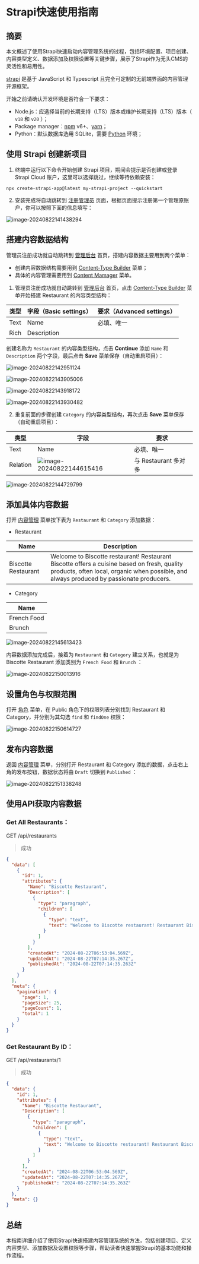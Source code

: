 # Strapi快速使用指南

## 摘要

本文概述了使用Strapi快速启动内容管理系统的过程，包括环境配置、项目创建、内容类型定义、数据添加及权限设置等关键步骤，展示了Strapi作为无头CMS的灵活性和易用性。



[strapi](https://strapi.io/) 是基于 JavaScript 和 Typescript 且完全可定制的无前端界面的内容管理开源框架。

开始之前请确认开发环境是否符合一下要求：

* Node.js：应选择当前的长期支持（LTS）版本或维护长期支持（LTS）版本（ `v18` 和 `v20` ）；
* Package manager：[npm](https://docs.npmjs.com/cli/v6/commands/npm-install) v6+、[yarn](https://yarnpkg.com/getting-started/install)；
* Python：默认数据库选用 SQLite，需要 [Python](https://www.python.org/downloads/) 环境；

## 使用 Strapi 创建新项目

1. 终端中运行以下命令开始创建 Strapi 项目，期间会提示是否创建或登录 Strapi Cloud 账户，这里可以选择跳过，继续等待依赖安装：

  ```shell
  npx create-strapi-app@latest my-strapi-project --quickstart
  ```

2. 安装完成将自动跳转到 [注册管理员](http://localhost:1337/admin/auth/register-admin) 页面，根据页面提示注册第一个管理原账户，你可以按照下面的信息填写：

![image-20240822141438294](https://raw.githubusercontent.com/OSpoon/ImageStorage/2024/uPic/image-20240822141438294.png)

## 搭建内容数据结构

管理员注册成功就自动跳转到 [管理后台](http://localhost:1337/admin/) 首页，搭建内容数据主要用到两个菜单：

* 创建内容数据结构需要用到 [Content-Type Builder](http://localhost:1337/admin/plugins/content-type-builder/) 菜单；
* 具体的内容管理需要用到 [Content Mamager](http://localhost:1337/admin/content-manager/) 菜单。



1. 管理员注册成功就自动跳转到 [管理后台](http://localhost:1337/admin/) 首页，点击 [Content-Type Builder](http://localhost:1337/admin/plugins/content-type-builder/) 菜单开始搭建 Restaurant 的内容类型结构：

| 类型 | 字段（Basic settings） | 要求（Advanced settings） |
| ---- | ---------------------- | ------------------------- |
| Text | Name                   | 必填、唯一                |
| Rich | Description            |                           |

创建名称为 `Restaurant` 的内容类型结构，点击 **Continue** 添加 `Name` 和 `Description` 两个字段，最后点击 **Save** 菜单保存（自动重启项目）：

![image-20240822142951124](https://raw.githubusercontent.com/OSpoon/ImageStorage/2024/uPic/image-20240822142951124.png)

![image-20240822143905006](https://raw.githubusercontent.com/OSpoon/ImageStorage/2024/uPic/image-20240822143905006.png)

![image-20240822143918172](https://raw.githubusercontent.com/OSpoon/ImageStorage/2024/uPic/image-20240822143918172.png)

![image-20240822143930482](https://raw.githubusercontent.com/OSpoon/ImageStorage/2024/uPic/image-20240822143930482.png)

2. 重复前面的步骤创建 `Category` 的内容类型结构，再次点击 **Save** 菜单保存（自动重启项目）：

| 类型     | 字段                                                         | 要求                 |
| -------- | ------------------------------------------------------------ | -------------------- |
| Text     | Name                                                         | 必填、唯一           |
| Relation | ![image-20240822144615416](https://raw.githubusercontent.com/OSpoon/ImageStorage/2024/uPic/image-20240822144615416.png) | 与 Restaurant 多对多 |

![image-20240822144729799](https://raw.githubusercontent.com/OSpoon/ImageStorage/2024/uPic/image-20240822144729799.png)

## 添加具体内容数据

打开 [内容管理](http://localhost:1337/admin/content-manager/collection-types/) 菜单按下表为 `Restaurant` 和 `Category` 添加数据：

* Restaurant

| Name                | Description                                                  |
| ------------------- | ------------------------------------------------------------ |
| Biscotte Restaurant | Welcome to Biscotte restaurant! Restaurant Biscotte offers a cuisine based on fresh, quality products, often local, organic when possible, and always produced by passionate producers. |

* Category

| Name        |
| ----------- |
| French Food |
| Brunch      |

![image-20240822145613423](https://raw.githubusercontent.com/OSpoon/ImageStorage/2024/uPic/image-20240822145613423.png)

内容数据添加完成后，接着为 `Restaurant` 和 `Category` 建立关系，也就是为 Biscotte Restaurant 添加类别为 `French Food`  和  `Brunch` ：

![image-20240822150013916](https://raw.githubusercontent.com/OSpoon/ImageStorage/2024/uPic/image-20240822150013916.png)

## 设置角色与权限范围

打开 [角色](http://localhost:1337/admin/settings/users-permissions/roles) 菜单，在 Public 角色下的权限列表分别找到 Restaurant 和 Category，并分别为其勾选 `find` 和 `findOne` 权限：

![image-20240822150614727](https://raw.githubusercontent.com/OSpoon/ImageStorage/2024/uPic/image-20240822150614727.png)

## 发布内容数据

返回 [内容管理](http://localhost:1337/admin/content-manager/) 菜单，分别打开 Restaurant 和 Category 添加的数据，点击右上角的发布按钮，数据状态将由 `Draft` 切换到 `Published` ：

![image-20240822151338248](https://raw.githubusercontent.com/OSpoon/ImageStorage/2024/uPic/image-20240822151338248.png)

## 使用API获取内容数据

### Get All Restaurants：

GET /api/restaurants

> 成功

```json
{
  "data": [
    {
      "id": 1,
      "attributes": {
        "Name": "Biscotte Restaurant",
        "Description": [
          {
            "type": "paragraph",
            "children": [
              {
                "type": "text",
                "text": "Welcome to Biscotte restaurant! Restaurant Biscotte offers a cuisine based on fresh, quality products, often local, organic when possible, and always produced by passionate producers."
              }
            ]
          }
        ],
        "createdAt": "2024-08-22T06:53:04.569Z",
        "updatedAt": "2024-08-22T07:14:35.267Z",
        "publishedAt": "2024-08-22T07:14:35.263Z"
      }
    }
  ],
  "meta": {
    "pagination": {
      "page": 1,
      "pageSize": 25,
      "pageCount": 1,
      "total": 1
    }
  }
}
```

### Get Restaurant By ID：

GET /api/restaurants/1

> 成功

```json
{
  "data": {
    "id": 1,
    "attributes": {
      "Name": "Biscotte Restaurant",
      "Description": [
        {
          "type": "paragraph",
          "children": [
            {
              "type": "text",
              "text": "Welcome to Biscotte restaurant! Restaurant Biscotte offers a cuisine based on fresh, quality products, often local, organic when possible, and always produced by passionate producers."
            }
          ]
        }
      ],
      "createdAt": "2024-08-22T06:53:04.569Z",
      "updatedAt": "2024-08-22T07:14:35.267Z",
      "publishedAt": "2024-08-22T07:14:35.263Z"
    }
  },
  "meta": {}
}
```

## 总结

本指南详细介绍了使用Strapi快速搭建内容管理系统的方法，包括创建项目、定义内容类型、添加数据及设置权限等步骤，帮助读者快速掌握Strapi的基本功能和操作流程。
